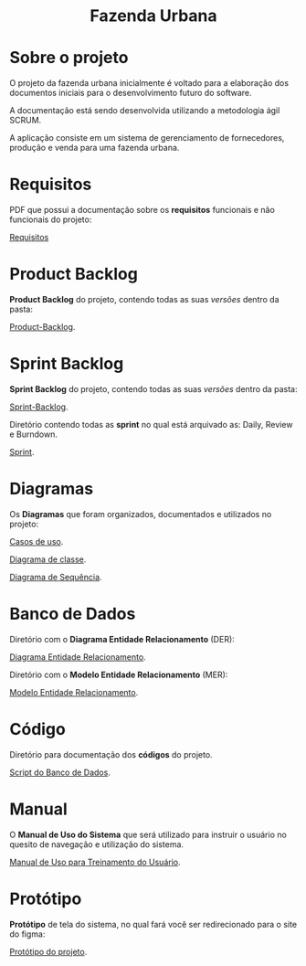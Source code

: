 <h1 align="center"> Fazenda Urbana </h1>

# Sobre o projeto

O projeto da fazenda urbana inicialmente é voltado para a elaboração dos documentos iniciais para o desenvolvimento futuro do software.

A documentação está sendo desenvolvida utilizando a metodologia ágil SCRUM.

A aplicação consiste em um sistema de gerenciamento de fornecedores, produção e venda para uma fazenda urbana.

# Requisitos

PDF que possui a documentação sobre os **requisitos** funcionais e não funcionais do projeto:

[Requisitos](https://github.com/eduardodvmachado/Fazenda-Urbana/tree/main/Requisitos)

# Product Backlog

**Product Backlog** do projeto, contendo todas as suas *versões* dentro da pasta:

[Product-Backlog](https://github.com/eduardodvmachado/Fazenda-Urbana/tree/main/Product_Backlog).

# Sprint Backlog

**Sprint Backlog** do projeto, contendo todas as suas *versões* dentro da pasta:

[Sprint-Backlog](https://github.com/eduardodvmachado/Fazenda-Urbana/tree/main/Sprint_Backlog).

Diretório contendo todas as **sprint** no qual está arquivado as: Daily, Review e Burndown.

[Sprint](https://github.com/eduardodvmachado/Fazenda-Urbana/tree/main/Sprint).

# Diagramas

Os **Diagramas** que foram organizados, documentados e utilizados no projeto:

[Casos de uso](https://github.com/eduardodvmachado/Fazenda-Urbana/tree/main/Diagramas/Casos_de_uso).

[Diagrama de classe](https://github.com/eduardodvmachado/Fazenda-Urbana/tree/main/Diagramas/Diagrama_de_classe).

[Diagrama de Sequência](https://github.com/eduardodvmachado/Fazenda-Urbana/tree/main/Diagramas/Diagrama_de_sequencia).

# Banco de Dados

Diretório com o **Diagrama Entidade Relacionamento** (DER):

[Diagrama Entidade Relacionamento](https://github.com/eduardodvmachado/Fazenda-Urbana/tree/main/Banco_de_dados/DER).

Diretório com o **Modelo Entidade Relacionamento** (MER):

[Modelo Entidade Relacionamento](https://github.com/eduardodvmachado/Fazenda-Urbana/tree/main/Banco_de_dados/MER).

# Código

Diretório para documentação dos **códigos** do projeto.

[Script do Banco de Dados](https://github.com/eduardodvmachado/Fazenda-Urbana/tree/main/C%C3%B3digo/Script_banco_dados).

# Manual

O **Manual de Uso do Sistema** que será utilizado para instruir o usuário no quesito de navegação e utilização do sistema.

[Manual de Uso para Treinamento do Usuário](https://github.com/eduardodvmachado/Fazenda-Urbana/tree/main/Manual).

# Protótipo

**Protótipo** de tela do sistema, no qual fará você ser redirecionado para o site do figma:

[Protótipo do projeto](https://www.figma.com/proto/ViPkjaaNBb1OTs86IFfEpU/black--and--blue?node-id=1-352&t=vB31Ps8gtjYJhajl-0&scaling=min-zoom&page-id=0%3A1).
